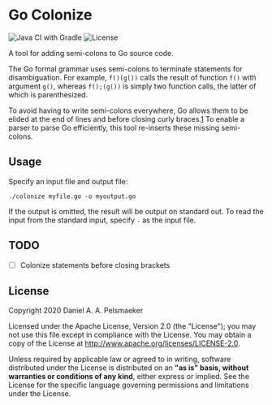 # Go Colonize

![Java CI with Gradle](https://github.com/Virtlink/go-colonize/workflows/Java%20CI%20with%20Gradle/badge.svg)
![License](https://img.shields.io/github/license/virtlink/go-colonize)

A tool for adding semi-colons to Go source code.

The Go formal grammar uses semi-colons to terminate statements for disambiguation. For example, `f()(g())` calls the result of function `f()` with argument `g()`, whereas `f();(g())` is simply two function calls, the latter of which is parenthesized.

To avoid having to write semi-colons everywhere, Go allows them to be elided at the end of lines and before closing
curly braces.[1] To enable a parser to parse Go efficiently, this tool re-inserts these missing semi-colons.

## Usage
Specify an input file and output file:

    ./colonize myfile.go -o myoutput.go

If the output is omitted, the result will be output on standard out.
To read the input from the standard input, specify `-` as the input file.

## TODO
- [ ] Colonize statements before closing brackets
 

## License
Copyright 2020 Daniel A. A. Pelsmaeker

Licensed under the Apache License, Version 2.0 (the "License"); you may not use this file except in compliance with the License. You may obtain a copy of the License at <http://www.apache.org/licenses/LICENSE-2.0>.

Unless required by applicable law or agreed to in writing, software distributed under the License is distributed on an **"as is" basis, without warranties or conditions of any kind**, either express or implied. See the License for the specific language governing permissions and limitations under the License.


[1]: https://golang.org/doc/effective_go.html#semicolons